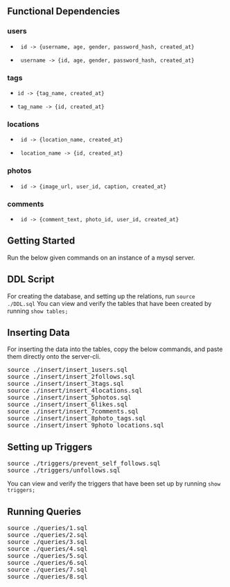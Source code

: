 ## Functional Dependencies
### users
*      id -> {username, age, gender, password_hash, created_at}
*      username -> {id, age, gender, password_hash, created_at}

### tags
*     id -> {tag_name, created_at}
*     tag_name -> {id, created_at}

### locations
*      id -> {location_name, created_at}
*      location_name -> {id, created_at}

### photos
*      id -> {image_url, user_id, caption, created_at}

### comments
*      id -> {comment_text, photo_id, user_id, created_at}





## Getting Started
Run the below given commands on an instance of a mysql server. 

## DDL Script
For creating the database, and setting up the relations, run `source ./DDL.sql`
You can view and verify the tables that have been created by running `show tables;`

## Inserting Data
For inserting the data into the tables, copy the below commands, and paste them directly onto the server-cli.
<pre>
source ./insert/insert_1users.sql
source ./insert/insert_2follows.sql
source ./insert/insert_3tags.sql
source ./insert/insert_4locations.sql
source ./insert/insert_5photos.sql
source ./insert/insert_6likes.sql
source ./insert/insert_7comments.sql
source ./insert/insert_8photo_tags.sql
source ./insert/insert_9photo_locations.sql
</pre>

## Setting up Triggers
<pre>
source ./triggers/prevent_self_follows.sql
source ./triggers/unfollows.sql
</pre>
You can view and verify the triggers that have been set up by running `show triggers;`

## Running Queries
<pre>
source ./queries/1.sql
source ./queries/2.sql
source ./queries/3.sql
source ./queries/4.sql
source ./queries/5.sql
source ./queries/6.sql
source ./queries/7.sql
source ./queries/8.sql
</pre>
